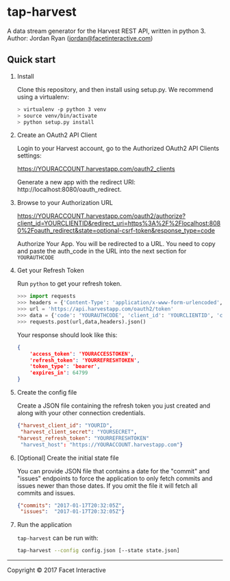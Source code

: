 # tap-harvest

A data stream generator for the Harvest REST API, written in python 3.
Author: Jordan Ryan (jordan@facetinteractive.com)

## Quick start

1. Install

    Clone this repository, and then install using setup.py. We recommend using a virtualenv:

    ```bash
    > virtualenv -p python 3 venv
    > source venv/bin/activate
    > python setup.py install
    ```

2. Create an OAuth2 API Client

    Login to your Harvest account, go to the Authorized OAuth2 API Clients settings:

    https://YOURACCOUNT.harvestapp.com/oauth2_clients

    Generate a new app with the redirect URI: http://localhost:8080/oauth_redirect.

3. Browse to your Authorization URL

    https://YOURACCOUNT.harvestapp.com/oauth2/authorize?client_id=YOURCLIENTID&redirect_uri=https%3A%2F%2Flocalhost:8080%2Foauth_redirect&state=optional-csrf-token&response_type=code

    Authorize Your App. You will be redirected to a URL. You need to copy and paste the auth_code in the URL into the next section for `YOURAUTHCODE`

4. Get your Refresh Token

    Run `python` to get your refresh token.

    ``` python
    >>> import requests
    >>> headers = {'Content-Type': 'application/x-www-form-urlencoded', 'Accept': 'application/json'}
    >>> url = 'https://api.harvestapp.com/oauth2/token'
    >>> data = {'code': 'YOURAUTHCODE', 'client_id': 'YOURCLIENTID', 'client_secret': 'YOURCLIENTSECRET', 'redirect_uri': 'https://localhost:8080/oauth_redirect', 'grant_type': 'authorization_code'}
    >>> requests.post(url,data,headers).json()
    ```

    Your response should look like this:

    ```json
    {
        'access_token': 'YOURACCESSTOKEN',
        'refresh_token': 'YOURREFRESHTOKEN',
        'token_type': 'bearer',
        'expires_in': 64799
    }
    ```



4. Create the config file

    Create a JSON file containing the refresh token you just created and
    along with your other connection credentials.

    ```json
    {"harvest_client_id": "YOURID",
     "harvest_client_secret": "YOURSECRET",
    "harvest_refresh_token": "YOURREFRESHTOKEN"
     "harvest_host": "https://YOURACCOUNT.harvestapp.com"}
    ```

5. [Optional] Create the initial state file

    You can provide JSON file that contains a date for the "commit" and
    "issues" endpoints to force the application to only fetch commits and
    issues newer than those dates. If you omit the file it will fetch all
    commits and issues.

    ```json
    {"commits": "2017-01-17T20:32:05Z",
     "issues":  "2017-01-17T20:32:05Z"}
    ```

6. Run the application

    `tap-harvest` can be run with:

    ```bash
    tap-harvest --config config.json [--state state.json]
    ```

---

Copyright &copy; 2017 Facet Interactive
